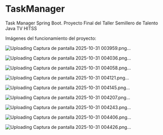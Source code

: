 # TaskManager
Task Manager Spring Boot. Proyecto Final del Taller Semillero de Talento Java TV HITSS

Imágenes del funcionamiento del proyecto:

![Uploading Captura de pantalla 2025-10-31 003959.png…]()

![Uploading Captura de pantalla 2025-10-31 004036.png…]()

![Uploading Captura de pantalla 2025-10-31 004058.png…]()

![Uploading Captura de pantalla 2025-10-31 004121.png…]()

![Uploading Captura de pantalla 2025-10-31 004145.png…]()

![Uploading Captura de pantalla 2025-10-31 004207.png…]()

![Uploading Captura de pantalla 2025-10-31 004243.png…]()

![Uploading Captura de pantalla 2025-10-31 004406.png…]()

![Uploading Captura de pantalla 2025-10-31 004426.png…]()

